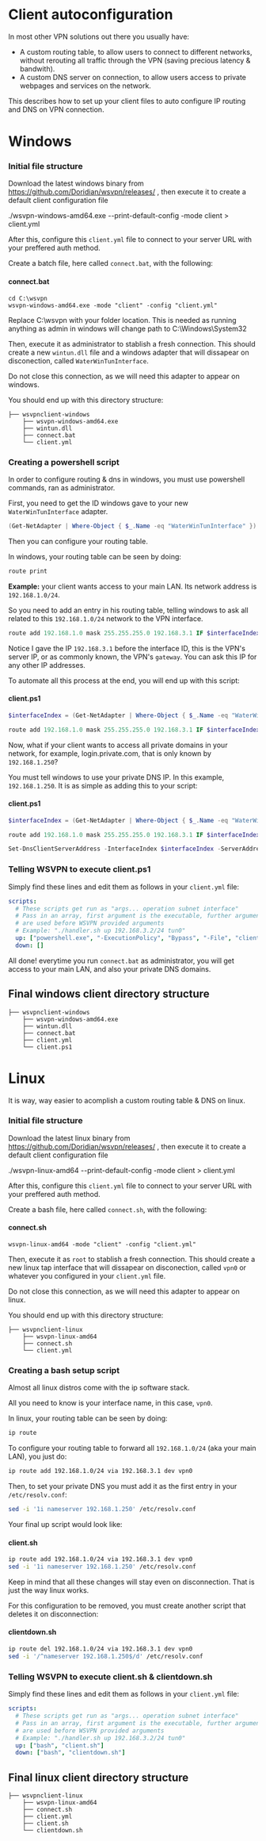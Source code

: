 # Client autoconfiguration
In most other VPN solutions out there you usually have:

- A custom routing table, to allow users to connect to different networks, without rerouting all traffic through the VPN (saving precious latency & bandwith).
- A custom DNS server on connection, to allow users access to private webpages and services on the network.

This describes how to set up your client files to auto configure  IP routing and DNS on VPN connection.

# Windows
### Initial file structure

Download the latest windows binary from https://github.com/Doridian/wsvpn/releases/ , then execute it to create a default client configuration file

./wsvpn-windows-amd64.exe --print-default-config -mode client > client.yml

After this, configure this `client.yml` file to connect to your server URL with your preffered auth method.

Create a batch file, here called `connect.bat`, with the following:

#### connect.bat
```batch
cd C:\wsvpn
wsvpn-windows-amd64.exe -mode "client" -config "client.yml"
```
Replace C:\wsvpn with your folder location. This is needed as running anything as admin in windows will change path to C:\Windows\System32

Then, execute it as administrator to stablish a fresh connection. 
This should create a new `wintun.dll` file and a windows adapter that will dissapear on disconection, called `WaterWinTunInterface`.

Do not close this connection, as we will need this adapter to appear on windows.

You should end up with this directory structure:
```
├── wsvpnclient-windows
    ├── wsvpn-windows-amd64.exe
    ├── wintun.dll
    ├── connect.bat
    └── client.yml
```

### Creating a powershell script
In order to configure routing & dns in windows, you must use powershell commands, ran as administrator.

First, you need to get the ID windows gave to your new `WaterWinTunInterface` adapter.

```powershell
(Get-NetAdapter | Where-Object { $_.Name -eq "WaterWinTunInterface" }).InterfaceIndex
```

Then you can configure your routing table.

In windows, your routing table can be seen by doing:
```powershell
route print
```

**Example:** your client wants access to your main LAN. Its network address is `192.168.1.0/24`.

So you need to add an entry in his routing table, telling windows to ask all related to this `192.168.1.0/24` network to the VPN interface.

```powershell
route add 192.168.1.0 mask 255.255.255.0 192.168.3.1 IF $interfaceIndex
```
Notice I gave the IP `192.168.3.1` before the interface ID, this is the VPN's server IP, or as commonly known, the VPN's `gateway`. You can ask this IP for any other IP addresses.

To automate all this process at the end, you will end up with this script:
#### client.ps1
```powershell
$interfaceIndex = (Get-NetAdapter | Where-Object { $_.Name -eq "WaterWinTunInterface" }).InterfaceIndex

route add 192.168.1.0 mask 255.255.255.0 192.168.3.1 IF $interfaceIndex
```

Now, what if your client wants to access all private domains in your network, for example, login.private.com, that is only known by `192.168.1.250`?

You must tell windows to use your private DNS IP. In this example, `192.168.1.250`. It is as simple as adding this to your script:

#### client.ps1
```powershell
$interfaceIndex = (Get-NetAdapter | Where-Object { $_.Name -eq "WaterWinTunInterface" }).InterfaceIndex

route add 192.168.1.0 mask 255.255.255.0 192.168.3.1 IF $interfaceIndex

Set-DnsClientServerAddress -InterfaceIndex $interfaceIndex -ServerAddresses 192.168.1.250
```

### Telling WSVPN to execute client.ps1
Simply find these lines and edit them as follows in your `client.yml` file:

```yaml
scripts:
  # These scripts get run as "args... operation subnet interface"
  # Pass in an array, first argument is the executable, further arguments
  # are used before WSVPN provided arguments
  # Example: "./handler.sh up 192.168.3.2/24 tun0"
  up: ["powershell.exe", "-ExecutionPolicy", "Bypass", "-File", "client.ps1"]
  down: []
```

All done! everytime you run `connect.bat` as administrator, you will get access to your main LAN, and also your private DNS domains.

## Final windows client directory structure
```
├── wsvpnclient-windows
    ├── wsvpn-windows-amd64.exe
    ├── wintun.dll
    ├── connect.bat
    ├── client.yml
    └── client.ps1
```

# Linux
It is way, way easier to acomplish a custom routing table & DNS on linux.

### Initial file structure

Download the latest linux binary from https://github.com/Doridian/wsvpn/releases/ , then execute it to create a default client configuration file

./wsvpn-linux-amd64
 --print-default-config -mode client > client.yml

After this, configure this `client.yml` file to connect to your server URL with your preffered auth method.

Create a bash file, here called `connect.sh`, with the following:

#### connect.sh
```batch
wsvpn-linux-amd64 -mode "client" -config "client.yml"
```
Then, execute it as `root` to stablish a fresh connection. 
This should create a new linux tap interface that will dissapear on disconection, called `vpn0` or whatever you configured in your `client.yml` file.

Do not close this connection, as we will need this adapter to appear on linux.

You should end up with this directory structure:
```
├── wsvpnclient-linux
    ├── wsvpn-linux-amd64
    ├── connect.sh
    └── client.yml
```
### Creating a bash setup script
Almost all linux distros come with the ip software stack.

All you need to know is your interface name, in this case, `vpn0`.

In linux, your routing table can be seen by doing:
```powershell
ip route
```

To configure your routing table to forward all `192.168.1.0/24` (aka your main LAN), you just do:

```bash
ip route add 192.168.1.0/24 via 192.168.3.1 dev vpn0
```

Then, to set your private DNS you must add it as the first entry in your `/etc/resolv.conf`:
```bash
sed -i '1i nameserver 192.168.1.250' /etc/resolv.conf
```

Your final up script would look like:

#### client.sh
```bash
ip route add 192.168.1.0/24 via 192.168.3.1 dev vpn0
sed -i '1i nameserver 192.168.1.250' /etc/resolv.conf
```


Keep in mind that all these changes will stay even on disconnection. That is just the way linux works.

For this configuration to be removed, you must create another script that deletes it on disconnection:

#### clientdown.sh
```bash
ip route del 192.168.1.0/24 via 192.168.3.1 dev vpn0
sed -i '/^nameserver 192.168.1.250$/d' /etc/resolv.conf
```

### Telling WSVPN to execute client.sh & clientdown.sh
Simply find these lines and edit them as follows in your `client.yml` file:

```yaml
scripts:
  # These scripts get run as "args... operation subnet interface"
  # Pass in an array, first argument is the executable, further arguments
  # are used before WSVPN provided arguments
  # Example: "./handler.sh up 192.168.3.2/24 tun0"
  up: ["bash", "client.sh"]
  down: ["bash", "clientdown.sh"]
```

## Final linux client directory structure
```
├── wsvpnclient-linux
    ├── wsvpn-linux-amd64
    ├── connect.sh
    ├── client.yml
    ├── client.sh
    └── clientdown.sh
```